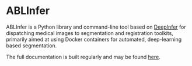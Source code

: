 # ABLInfer

ABLInfer is a Python library and command-line tool based on [DeepInfer](http://www.deepinfer.org>) for dispatching medical images to segmentation and registration toolkits, primarily aimed at using Docker containers for automated, deep-learning based segmentation.

The full documentation is built regularly and may be found [here](https://unsuspicious.services/ablinfer).
